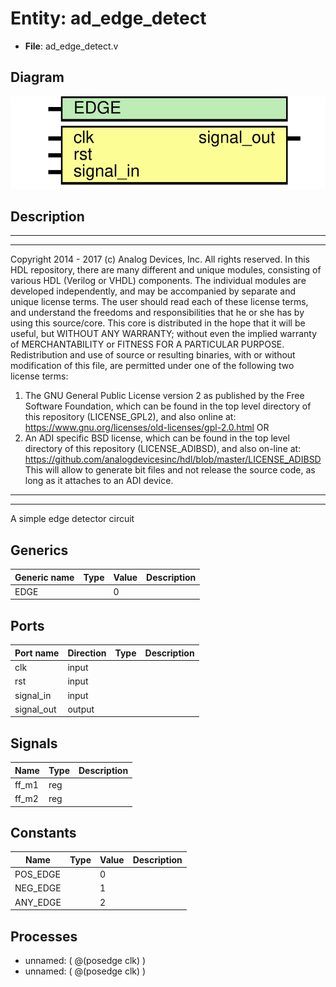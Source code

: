 # Entity: ad_edge_detect

- **File**: ad_edge_detect.v
## Diagram

![Diagram](ad_edge_detect.svg "Diagram")
## Description

***************************************************************************
 ***************************************************************************
 Copyright 2014 - 2017 (c) Analog Devices, Inc. All rights reserved.
 In this HDL repository, there are many different and unique modules, consisting
 of various HDL (Verilog or VHDL) components. The individual modules are
 developed independently, and may be accompanied by separate and unique license
 terms.
 The user should read each of these license terms, and understand the
 freedoms and responsibilities that he or she has by using this source/core.
 This core is distributed in the hope that it will be useful, but WITHOUT ANY
 WARRANTY; without even the implied warranty of MERCHANTABILITY or FITNESS FOR
 A PARTICULAR PURPOSE.
 Redistribution and use of source or resulting binaries, with or without modification
 of this file, are permitted under one of the following two license terms:
   1. The GNU General Public License version 2 as published by the
      Free Software Foundation, which can be found in the top level directory
      of this repository (LICENSE_GPL2), and also online at:
      <https://www.gnu.org/licenses/old-licenses/gpl-2.0.html>
 OR
   2. An ADI specific BSD license, which can be found in the top level directory
      of this repository (LICENSE_ADIBSD), and also on-line at:
      https://github.com/analogdevicesinc/hdl/blob/master/LICENSE_ADIBSD
      This will allow to generate bit files and not release the source code,
      as long as it attaches to an ADI device.
 ***************************************************************************
 ***************************************************************************
 A simple edge detector circuit
 
## Generics

| Generic name | Type | Value | Description |
| ------------ | ---- | ----- | ----------- |
| EDGE         |      | 0     |             |
## Ports

| Port name  | Direction | Type | Description |
| ---------- | --------- | ---- | ----------- |
| clk        | input     |      |             |
| rst        | input     |      |             |
| signal_in  | input     |      |             |
| signal_out | output    |      |             |
## Signals

| Name  | Type | Description |
| ----- | ---- | ----------- |
| ff_m1 | reg  |             |
| ff_m2 | reg  |             |
## Constants

| Name     | Type | Value | Description |
| -------- | ---- | ----- | ----------- |
| POS_EDGE |      | 0     |             |
| NEG_EDGE |      | 1     |             |
| ANY_EDGE |      | 2     |             |
## Processes
- unnamed: ( @(posedge clk) )
- unnamed: ( @(posedge clk) )
